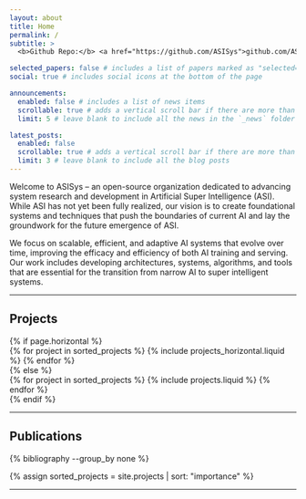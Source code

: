 ```yaml
---
layout: about
title: Home
permalink: /
subtitle: >
  <b>Github Repo:</b> <a href="https://github.com/ASISys">github.com/ASISys</a>

selected_papers: false # includes a list of papers marked as "selected={true}"
social: true # includes social icons at the bottom of the page

announcements:
  enabled: false # includes a list of news items
  scrollable: true # adds a vertical scroll bar if there are more than 3 news items
  limit: 5 # leave blank to include all the news in the `_news` folder

latest_posts:
  enabled: false
  scrollable: true # adds a vertical scroll bar if there are more than 3 new post items
  limit: 3 # leave blank to include all the blog posts
---
```


Welcome to ASISys – an open-source organization dedicated to advancing system research and development in Artificial Super Intelligence (ASI). While ASI has not yet been fully realized, our vision is to create foundational systems and techniques that push the boundaries of current AI and lay the groundwork for the future emergence of ASI.

We focus on scalable, efficient, and adaptive AI systems that evolve over time, improving the efficacy and efficiency of both AI training and serving. Our work includes developing architectures, systems, algorithms, and tools that are essential for the transition from narrow AI to super intelligent systems.

---

## Projects

<div class="projects">
{% if page.horizontal %}
  <div class="container">
    <div class="row row-cols-1 row-cols-md-2">
    {% for project in sorted_projects %}
      {% include projects_horizontal.liquid %}
    {% endfor %}
    </div>
  </div>
{% else %}
  <div class="row row-cols-1 row-cols-md-3">
    {% for project in sorted_projects %}
      {% include projects.liquid %}
    {% endfor %}
  </div>
{% endif %}
</div>

---

## Publications

<div class="publications">

{% bibliography --group_by none %}

</div>

{% assign sorted_projects = site.projects | sort: "importance" %}

  <!-- Generate cards for each project -->

---


